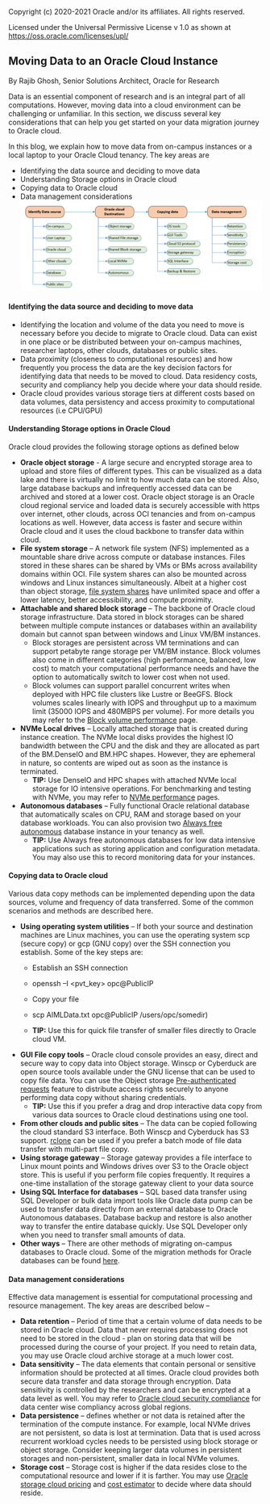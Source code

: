Copyright (c) 2020-2021 Oracle and/or its affiliates.  All rights reserved.

Licensed under the Universal Permissive License v 1.0 as shown at https://oss.oracle.com/licenses/upl/



## Moving Data to an Oracle Cloud Instance

By Rajib Ghosh, Senior Solutions Architect, Oracle for Research

Data is an essential component of research and is an integral part of all computations. However, moving data into a cloud environment can be challenging or unfamiliar. In this section, we discuss several key considerations that can help you get started on your data migration journey to Oracle cloud.

In this blog, we explain how to move data from on-campus instances or a local laptop to your Oracle Cloud tenancy. The key areas are
* Identifying the data source and deciding to move data
* Understanding Storage options in Oracle cloud
* Copying data to Oracle cloud
* Data management considerations
![](images/MoveData-1.png)

#### Identifying the data source and deciding to move data
* Identifying the location and volume of the data you need to move is necessary before you decide to migrate to Oracle cloud. Data can exist in one place or be distributed between your on-campus machines, researcher laptops, other clouds, databases or public sites. 
* Data proximity (closeness to computational resources) and how frequently you process the data are the key decision factors for identifying data that needs to be moved to cloud. Data residency costs, security and compliancy help you decide where your data should reside.
* Oracle cloud provides various storage tiers at different costs based on data volumes, data persistency and access proximity to computational resources (i.e CPU/GPU) 

#### Understanding Storage options in Oracle Cloud
Oracle cloud provides the following storage options as defined below
* **Oracle object storage** - A large secure and encrypted storage area to upload and store files of different types. This can be visualized as a data lake and there is virtually no limit to how much data can be stored. Also, large database backups and infrequently accessed data can be archived and stored at a lower cost.
Oracle object storage is an Oracle cloud regional service and loaded data is securely accessible with https over internet, other clouds, across OCI tenancies and from on-campus locations as well.  However, data access is faster and secure within Oracle cloud and it uses the cloud backbone to transfer data within cloud. 
* **File system storage** – A network file system (NFS) implemented as a mountable share drive across compute or database instances. Files stored in these shares can be shared by VMs or BMs across availability domains within OCI. File system shares can also be mounted across windows and Linux instances simultaneously. Albeit at a higher cost than object storage, [file system shares](https://docs.cloud.oracle.com/en-us/iaas/Content/File/Concepts/filestorageoverview.htm#concepts) have unlimited space and offer a lower latency, better accessibility, and compute proximity. 
* **Attachable and shared block storage** – The backbone of Oracle cloud storage infrastructure. Data stored in block storages can be shared between multiple compute instances or databases within an availability domain but cannot span between windows and Linux VM/BM instances.
  * Block storages are persistent across VM terminations and can support petabyte range storage per VM/BM instance. Block volumes also come in different categories (high performance, balanced, low cost) to match your computational performance needs and have the option to automatically switch to lower cost when not used.
  * Block volumes can support parallel concurrent writes when deployed with HPC file clusters like Lustre or BeeGFS. Block volumes scales linearly with IOPS and throughput up to a maximum limit (35000 IOPS and 480MBPS per volume). For more details you may refer to the [Block volume performance](https://docs.cloud.oracle.com/en-us/iaas/Content/Block/Concepts/blockvolumeperformance.htm#:~:text=This%20option%20provides%20the%20best,of%20480%20MBPS%20per%20volume.) page.
* **NVMe Local drives** – Locally attached storage that is created during instance creation. The NVMe local disks provides the highest IO bandwidth between the CPU and the disk and they are allocated as part of the BM.DenseIO and BM.HPC shapes. However, they are ephemeral in nature, so contents are wiped out as soon as the instance is terminated. 
  * **TIP:** Use DenseIO and HPC shapes with attached NVMe local storage for IO intensive operations. For benchmarking and testing with NVMe, you may refer to [NVMe performance](https://docs.cloud.oracle.com/en-us/iaas/Content/Compute/Concepts/computeperformance.htm) pages.
* **Autonomous databases** – Fully functional Oracle relational database that automatically scales on CPU, RAM and storage based on your database workloads. You can also provision two [Always free autonomous](https://docs.cloud.oracle.com/en-us/iaas/Content/Database/Concepts/adbfreeoverview.htm) database instance in your tenancy as well.
  * **TIP:** Use Always free autonomous databases for low data intensive applications such as storing application and configuration metadata. You may also use this to record monitoring data for your instances.

#### Copying data to Oracle cloud
Various data copy methods can be implemented depending upon the data sources, volume and frequency of data transferred. Some of the common scenarios and methods are described here.
* **Using operating system utilities** – If both your source and destination machines are Linux machines, you can use the operating system scp (secure copy) or gcp (GNU copy) over the SSH connection you establish. Some of the key steps are:
  * Establish an SSH connection 
  * openssh –I <pvt_key> opc@PublicIP
  * Copy your file 
  * scp AIMLData.txt opc@PublicIP /users/opc/somedir)

  * **TIP:** Use this for quick file transfer of smaller files directly to Oracle cloud VM.
* **GUI File copy tools** – Oracle cloud console provides an easy, direct and secure way to copy data into Object storage. Winscp or Cyberduck are open source tools available under the GNU license that can be used to copy file data. You can use the Object storage [Pre-authenticated requests](https://docs.cloud.oracle.com/en-us/iaas/Content/Object/Tasks/usingpreauthenticatedrequests.htm#:~:text=Pre%2Dauthenticated%20requests%20provide%20a,bucket%20without%20owning%20API%20keys.) feature to distribute access rights securely to anyone performing data copy without sharing credentials. 
  * **TIP:** Use this if you prefer a drag and drop interactive data copy from various data sources to Oracle cloud destinations using one tool. 
* **From other clouds and public sites** – The data can be copied following the cloud standard S3 interface. Both Winscp and Cyberduck has S3 support. [rclone](https://rclone.org/) can be used if you prefer a batch mode of file data transfer with multi-part file copy.   
* **Using storage gateway** – Storage gateway provides a file interface to Linux mount points and Windows drives over S3 to the Oracle object store. This is useful if you perform file copies frequently. It requires a one-time installation of the storage gateway client to your data source
* **Using SQL Interface for databases** – SQL based data transfer using SQL Developer or bulk data import tools like Oracle data pump can be used to transfer data directly from an external database to Oracle Autonomous databases. Database backup and restore is also another way to transfer the entire database quickly. Use SQL Developer only when you need to transfer small amounts of data. 
* **Other ways** – There are other methods of migrating on-campus databases to Oracle cloud. Some of the migration methods for Oracle databases can be found [here](https://docs.cloud.oracle.com/en-us/iaas/Content/Database/Tasks/migrating.htm). 

#### Data management considerations
Effective data management is essential for computational processing and resource management. The key areas are described below –

* **Data retention** – Period of time that a certain volume of data needs to be stored in Oracle cloud. Data that never requires processing does not need to be stored in the cloud - plan on storing data that will be processed during the course of your project. If you need to retain data, you may use Oracle cloud archive storage at a much lower cost.
* **Data sensitivity** – The data elements that contain personal or sensitive information should be protected at all times. Oracle cloud provides both secure data transfer and data storage through encryption. Data sensitivity is controlled by the researchers and can be encrypted at a data level as well. You may refer to [Oracle cloud security compliance](https://www.oracle.com/cloud/cloud-infrastructure-compliance/) for data center wise compliancy across global regions.  
* **Data persistence** – defines whether or not data is retained after the termination of the compute instance. For example, local NVMe drives are not persistent, so data is lost at termination. Data that is used across recurrent workload cycles needs to be persisted using block storage or object storage. Consider keeping larger data volumes in persistent storages and non-persistent, smaller data in local NVMe volumes. 
* **Storage cost** – Storage cost is higher if the data resides close to the computational resource and lower if it is farther. You may use [Oracle storage cloud pricing](https://www.oracle.com/cloud/storage/pricing.html) and [cost estimator](https://www.oracle.com/cloud/cost-estimator.html) to decide where data should reside.

